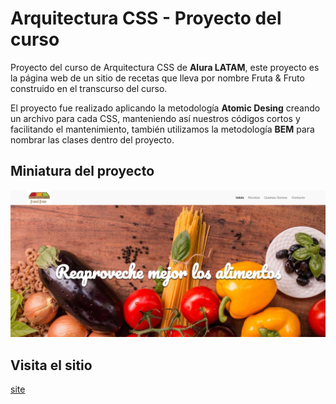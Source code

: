 # Arquitectura CSS - Proyecto del curso

Proyecto del curso de Arquitectura CSS de **Alura LATAM**, este proyecto es la página web de un sitio de recetas que lleva por nombre Fruta & Fruto construido en el transcurso del curso.

El proyecto fue realizado aplicando la metodología **Atomic Desing** creando un archivo para cada CSS, manteniendo así nuestros códigos cortos y facilitando el mantenimiento, también utilizamos la metodología **BEM** para nombrar las clases dentro del proyecto.

## Miniatura del proyecto

![ArqutecturaCss](./assets/img/miniatura.jpeg)

## Visita el sitio

[site](https://luisangelponcealvarez.github.io/arquitectura-css-proyecto-main/)
